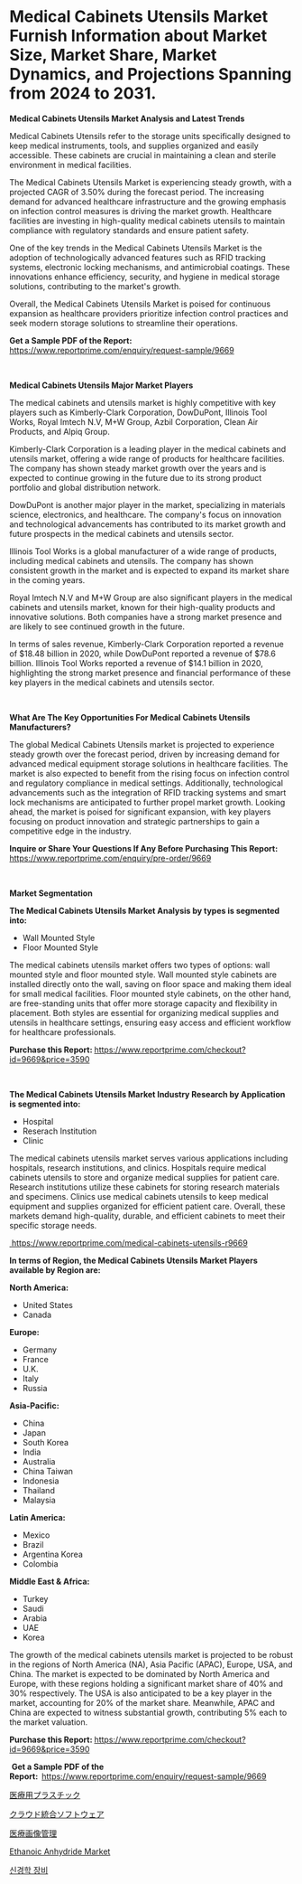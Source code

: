 <p><h1>Medical Cabinets Utensils Market Furnish Information about Market Size, Market Share, Market Dynamics, and Projections Spanning from 2024 to 2031.</h1></p><p><strong>Medical Cabinets Utensils Market Analysis and Latest Trends</strong></p>
<p><p>Medical Cabinets Utensils refer to the storage units specifically designed to keep medical instruments, tools, and supplies organized and easily accessible. These cabinets are crucial in maintaining a clean and sterile environment in medical facilities.</p><p>The Medical Cabinets Utensils Market is experiencing steady growth, with a projected CAGR of 3.50% during the forecast period. The increasing demand for advanced healthcare infrastructure and the growing emphasis on infection control measures is driving the market growth. Healthcare facilities are investing in high-quality medical cabinets utensils to maintain compliance with regulatory standards and ensure patient safety.</p><p>One of the key trends in the Medical Cabinets Utensils Market is the adoption of technologically advanced features such as RFID tracking systems, electronic locking mechanisms, and antimicrobial coatings. These innovations enhance efficiency, security, and hygiene in medical storage solutions, contributing to the market's growth.</p><p>Overall, the Medical Cabinets Utensils Market is poised for continuous expansion as healthcare providers prioritize infection control practices and seek modern storage solutions to streamline their operations.</p></p>
<p><strong>Get a Sample PDF of the Report:&nbsp;</strong> <a href="https://www.reportprime.com/enquiry/request-sample/9669">https://www.reportprime.com/enquiry/request-sample/9669</a></p>
<p>&nbsp;</p>
<p><strong>Medical Cabinets Utensils Major Market Players</strong></p>
<p><p>The medical cabinets and utensils market is highly competitive with key players such as Kimberly-Clark Corporation, DowDuPont, Illinois Tool Works, Royal Imtech N.V, M+W Group, Azbil Corporation, Clean Air Products, and Alpiq Group. </p><p>Kimberly-Clark Corporation is a leading player in the medical cabinets and utensils market, offering a wide range of products for healthcare facilities. The company has shown steady market growth over the years and is expected to continue growing in the future due to its strong product portfolio and global distribution network. </p><p>DowDuPont is another major player in the market, specializing in materials science, electronics, and healthcare. The company's focus on innovation and technological advancements has contributed to its market growth and future prospects in the medical cabinets and utensils sector. </p><p>Illinois Tool Works is a global manufacturer of a wide range of products, including medical cabinets and utensils. The company has shown consistent growth in the market and is expected to expand its market share in the coming years. </p><p>Royal Imtech N.V and M+W Group are also significant players in the medical cabinets and utensils market, known for their high-quality products and innovative solutions. Both companies have a strong market presence and are likely to see continued growth in the future.</p><p>In terms of sales revenue, Kimberly-Clark Corporation reported a revenue of $18.48 billion in 2020, while DowDuPont reported a revenue of $78.6 billion. Illinois Tool Works reported a revenue of $14.1 billion in 2020, highlighting the strong market presence and financial performance of these key players in the medical cabinets and utensils sector.</p></p>
<p>&nbsp;</p>
<p><strong>What Are The Key Opportunities For Medical Cabinets Utensils Manufacturers?</strong></p>
<p><p>The global Medical Cabinets Utensils market is projected to experience steady growth over the forecast period, driven by increasing demand for advanced medical equipment storage solutions in healthcare facilities. The market is also expected to benefit from the rising focus on infection control and regulatory compliance in medical settings. Additionally, technological advancements such as the integration of RFID tracking systems and smart lock mechanisms are anticipated to further propel market growth. Looking ahead, the market is poised for significant expansion, with key players focusing on product innovation and strategic partnerships to gain a competitive edge in the industry.</p></p>
<p><strong>Inquire or Share Your Questions If Any Before Purchasing This Report:</strong> <a href="https://www.reportprime.com/enquiry/pre-order/9669">https://www.reportprime.com/enquiry/pre-order/9669</a></p>
<p>&nbsp;</p>
<p><strong>Market Segmentation</strong></p>
<p><strong>The Medical Cabinets Utensils Market Analysis by types is segmented into:</strong></p>
<p><ul><li>Wall Mounted Style</li><li>Floor Mounted Style</li></ul></p>
<p><p>The medical cabinets utensils market offers two types of options: wall mounted style and floor mounted style. Wall mounted style cabinets are installed directly onto the wall, saving on floor space and making them ideal for small medical facilities. Floor mounted style cabinets, on the other hand, are free-standing units that offer more storage capacity and flexibility in placement. Both styles are essential for organizing medical supplies and utensils in healthcare settings, ensuring easy access and efficient workflow for healthcare professionals.</p></p>
<p><strong>Purchase this Report:&nbsp;</strong><a href="https://www.reportprime.com/checkout?id=9669&price=3590">https://www.reportprime.com/checkout?id=9669&price=3590</a></p>
<p>&nbsp;</p>
<p><strong>The Medical Cabinets Utensils Market Industry Research by Application is segmented into:</strong></p>
<p><ul><li>Hospital</li><li>Reserach Institution</li><li>Clinic</li></ul></p>
<p><p>The medical cabinets utensils market serves various applications including hospitals, research institutions, and clinics. Hospitals require medical cabinets utensils to store and organize medical supplies for patient care. Research institutions utilize these cabinets for storing research materials and specimens. Clinics use medical cabinets utensils to keep medical equipment and supplies organized for efficient patient care. Overall, these markets demand high-quality, durable, and efficient cabinets to meet their specific storage needs.</p></p>
<p><a href="https://www.reportprime.com/medical-cabinets-utensils-r9669">&nbsp;https://www.reportprime.com/medical-cabinets-utensils-r9669</a></p>
<p><strong>In terms of Region, the Medical Cabinets Utensils Market Players available by Region are:</strong></p>
<p>
    <p> <strong> North America: </strong>
        <ul>
            <li>United States</li>
            <li>Canada</li>
        </ul>
        </p> 
    <p> <strong> Europe: </strong>
        <ul>
            <li>Germany</li>
            <li>France</li>
            <li>U.K.</li>
            <li>Italy</li>
            <li>Russia</li>
        </ul>
        </p> 
    <p> <strong> Asia-Pacific: </strong>
        <ul>
            <li>China</li>
            <li>Japan</li>
            <li>South Korea</li>
            <li>India</li>
            <li>Australia</li>
            <li>China Taiwan</li>
            <li>Indonesia</li>
            <li>Thailand</li>
            <li>Malaysia</li>
        </ul>
        </p> 
    <p> <strong> Latin America: </strong>
        <ul>
            <li>Mexico</li>
            <li>Brazil</li>
            <li>Argentina Korea</li>
            <li>Colombia</li>
        </ul>
        </p> 
    <p> <strong> Middle East & Africa: </strong>
        <ul>
            <li>Turkey</li>
            <li>Saudi</li>
            <li>Arabia</li>
            <li>UAE</li>
            <li>Korea</li>
        </ul>
    </p>
    </p>
<p><p>The growth of the medical cabinets utensils market is projected to be robust in the regions of North America (NA), Asia Pacific (APAC), Europe, USA, and China. The market is expected to be dominated by North America and Europe, with these regions holding a significant market share of 40% and 30% respectively. The USA is also anticipated to be a key player in the market, accounting for 20% of the market share. Meanwhile, APAC and China are expected to witness substantial growth, contributing 5% each to the market valuation.</p></p>
<p><strong>Purchase this Report: </strong><a href="https://www.reportprime.com/checkout?id=9669&price=3590">https://www.reportprime.com/checkout?id=9669&price=3590</a></p>
<p>&nbsp;<strong>Get a Sample PDF of the Report:&nbsp;&nbsp;</strong><a href="https://www.reportprime.com/enquiry/request-sample/9669">https://www.reportprime.com/enquiry/request-sample/9669</a></p>
<p><strong></strong></p>
<p><p><a href="https://github.com/LeoraEber/Market-Research-Report-List-1/blob/main/861955078792.md">医療用プラスチック</a></p><p><a href="https://medium.com/@r.aspinall_32685/%E3%82%AF%E3%83%A9%E3%82%A6%E3%83%89%E7%B5%B1%E5%90%88%E3%82%BD%E3%83%95%E3%83%88%E3%82%A6%E3%82%A7%E3%82%A2%E5%B8%82%E5%A0%B4%E3%81%AF-%E5%B8%82%E5%A0%B4%E3%82%B7%E3%82%A7%E3%82%A2-%E5%B8%82%E5%A0%B4%E3%81%AE%E3%83%88%E3%83%AC%E3%83%B3%E3%83%89-%E5%B8%82%E5%A0%B4%E3%81%AE%E6%88%90%E9%95%B7%E3%81%AB%E9%96%A2%E3%81%99%E3%82%8B%E6%83%85%E5%A0%B1%E3%82%92%E6%8F%90%E4%BE%9B%E3%81%97%E3%81%BE%E3%81%99-1401a85775f5">クラウド統合ソフトウェア</a></p><p><a href="https://github.com/tubbs463/Market-Research-Report-List-1/blob/main/809620278790.md">医療画像管理</a></p><p><a href="https://www.linkedin.com/pulse/ethanoic-anhydride-market-centers-aspects-growth-share-gqhbe">Ethanoic Anhydride Market</a></p><p><a href="https://medium.com/@giovanileannon/%EC%8B%A0%EA%B2%BD%ED%95%99-%EC%9E%A5%EB%B9%84-%EC%8B%9C%EC%9E%A5-%EB%B6%84%EC%84%9D-%EB%B0%8F-2024%EB%85%84%EB%B6%80%ED%84%B0-2031%EB%85%84%EA%B9%8C%EC%A7%80%EC%9D%98-%EA%B7%9C%EB%AA%A8-%EC%98%88%EC%B8%A1-eac71562071c">신경학 장비</a></p></p>